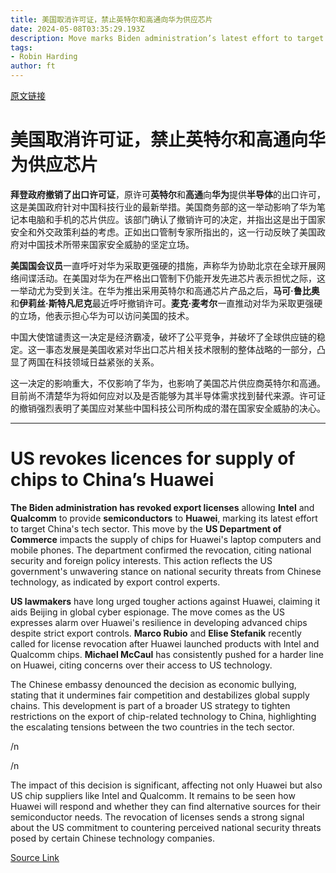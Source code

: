 ```yaml
---
title: 美国取消许可证，禁止英特尔和高通向华为供应芯片
date: 2024-05-08T03:35:29.193Z
description: Move marks Biden administration’s latest effort to target country’s tech sector
tags: 
- Robin Harding
author: ft
---
```


[原文链接](https://ft.com/content/cf965960-b083-49ee-bae1-6ce95fe872a3)

# 美国取消许可证，禁止英特尔和高通向华为供应芯片

**拜登政府撤销了出口许可证**，原许可**英特尔**和**高通**向**华为**提供**半导体**的出口许可，这是美国政府针对中国科技行业的最新举措。美国商务部的这一举动影响了华为笔记本电脑和手机的芯片供应。该部门确认了撤销许可的决定，并指出这是出于国家安全和外交政策利益的考虑。正如出口管制专家所指出的，这一行动反映了美国政府对中国技术所带来国家安全威胁的坚定立场。

**美国国会议员**一直呼吁对华为采取更强硬的措施，声称华为协助北京在全球开展网络间谍活动。在美国对华为在严格出口管制下仍能开发先进芯片表示担忧之际，这一举动尤为受到关注。在华为推出采用英特尔和高通芯片产品之后，**马可·鲁比奥**和**伊莉丝·斯特凡尼克**最近呼吁撤销许可。**麦克·麦考尔**一直推动对华为采取更强硬的立场，他表示担心华为可以访问美国的技术。

中国大使馆谴责这一决定是经济霸凌，破坏了公平竞争，并破坏了全球供应链的稳定。这一事态发展是美国收紧对华出口芯片相关技术限制的整体战略的一部分，凸显了两国在科技领域日益紧张的关系。

这一决定的影响重大，不仅影响了华为，也影响了美国芯片供应商英特尔和高通。目前尚不清楚华为将如何应对以及是否能够为其半导体需求找到替代来源。许可证的撤销强烈表明了美国应对某些中国科技公司所构成的潜在国家安全威胁的决心。

---

# US revokes licences for supply of chips to China’s Huawei

**The Biden administration has revoked export licenses** allowing **Intel** and **Qualcomm** to provide **semiconductors** to **Huawei**, marking its latest effort to target China's tech sector. This move by the **US Department of Commerce** impacts the supply of chips for Huawei's laptop computers and mobile phones. The department confirmed the revocation, citing national security and foreign policy interests. This action reflects the US government's unwavering stance on national security threats from Chinese technology, as indicated by export control experts. 

**US lawmakers** have long urged tougher actions against Huawei, claiming it aids Beijing in global cyber espionage. The move comes as the US expresses alarm over Huawei's resilience in developing advanced chips despite strict export controls. **Marco Rubio** and **Elise Stefanik** recently called for license revocation after Huawei launched products with Intel and Qualcomm chips. **Michael McCaul** has consistently pushed for a harder line on Huawei, citing concerns over their access to US technology. 

The Chinese embassy denounced the decision as economic bullying, stating that it undermines fair competition and destabilizes global supply chains. This development is part of a broader US strategy to tighten restrictions on the export of chip-related technology to China, highlighting the escalating tensions between the two countries in the tech sector. 

/n

/n

The impact of this decision is significant, affecting not only Huawei but also US chip suppliers like Intel and Qualcomm. It remains to be seen how Huawei will respond and whether they can find alternative sources for their semiconductor needs. The revocation of licenses sends a strong signal about the US commitment to countering perceived national security threats posed by certain Chinese technology companies.

[Source Link](https://ft.com/content/cf965960-b083-49ee-bae1-6ce95fe872a3)

